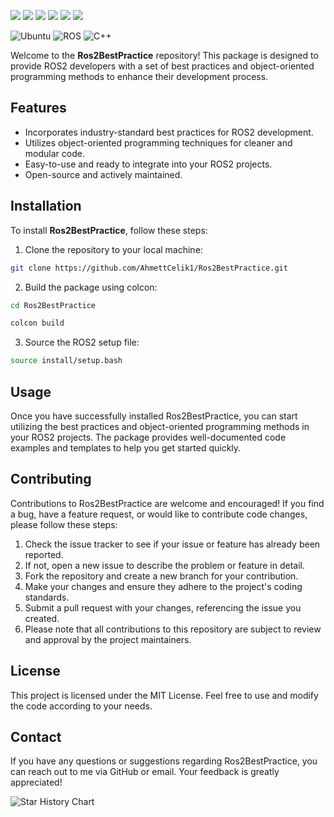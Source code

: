 <a href="#"><img src="https://img.shields.io/badge/c++-%2300599C.svg?style=flat&logo=c%2B%2B&logoColor=white"></img></a>
  <a href="#"><img src="https://img.shields.io/github/stars/AhmettCelik1/Ros2BestPractice"></img></a>
  <a href="#"><img src="https://img.shields.io/github/forks/AhmettCelik1/Ros2BestPractice"></img></a>
  <a href="#"><img src="https://img.shields.io/github/repo-size/AhmettCelik1/Ros2BestPractice"></img></a>
  <a href="https://github.com/AhmettCelik1/Ros2BestPractice/issues"><img src="https://img.shields.io/github/issues/AhmettCelik1/Ros2BestPractice"></img></a>
  <a href="https://github.com/AhmettCelik1/Ros2BestPractice/graphs/contributors"><img src="https://img.shields.io/github/contributors/AhmettCelik1/Ros2BestPractice?color=blue"></img></a>

![Ubuntu](https://img.shields.io/badge/OS-Ubuntu-informational?style=flat&logo=ubuntu&logoColor=white&color=2bbc8a)
![ROS](https://img.shields.io/badge/Tools-ROS-informational?style=flat&logo=ROS&logoColor=white&color=2bbc8a)
![C++](https://img.shields.io/badge/Code-C++-informational?style=flat&logo=c%2B%2B&logoColor=white&color=2bbc8a)



Welcome to the **Ros2BestPractice** repository! This package is designed to provide ROS2 developers with a set of best practices and object-oriented programming methods to enhance their development process.


## Features

- Incorporates industry-standard best practices for ROS2 development.
- Utilizes object-oriented programming techniques for cleaner and modular code.
- Easy-to-use and ready to integrate into your ROS2 projects.
- Open-source and actively maintained.



## Installation

To install **Ros2BestPractice**, follow these steps:

1. Clone the repository to your local machine:

```bash
git clone https://github.com/AhmettCelik1/Ros2BestPractice.git
```

2. Build the package using colcon:

```bash
cd Ros2BestPractice
```

```bash
colcon build
```

3. Source the ROS2 setup file:

```bash
source install/setup.bash
```


## Usage
Once you have successfully installed Ros2BestPractice, you can start utilizing the best practices and object-oriented programming methods in your ROS2 projects. The package provides well-documented code examples and templates to help you get started quickly.

## Contributing
Contributions to Ros2BestPractice are welcome and encouraged! If you find a bug, have a feature request, or would like to contribute code changes, please follow these steps:

1. Check the issue tracker to see if your issue or feature has already been reported.
2. If not, open a new issue to describe the problem or feature in detail.
3. Fork the repository and create a new branch for your contribution.
4. Make your changes and ensure they adhere to the project's coding standards.
5. Submit a pull request with your changes, referencing the issue you created.
6. Please note that all contributions to this repository are subject to review and approval by the project maintainers.

## License
This project is licensed under the MIT License. Feel free to use and modify the code according to your needs.

## Contact
If you have any questions or suggestions regarding Ros2BestPractice, you can reach out to me via GitHub or email. Your feedback is greatly appreciated!


![Star History Chart](https://api.star-history.com/svg?repos=AhmettCelik1/Ros2BestPractice&type=Date)

